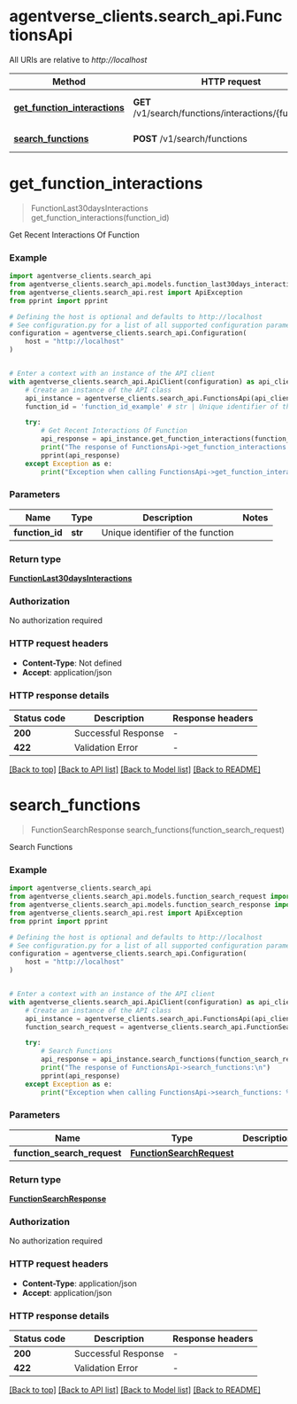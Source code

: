 # agentverse_clients.search_api.FunctionsApi

All URIs are relative to *http://localhost*

Method | HTTP request | Description
------------- | ------------- | -------------
[**get_function_interactions**](FunctionsApi.md#get_function_interactions) | **GET** /v1/search/functions/interactions/{function_id} | Get Recent Interactions Of Function
[**search_functions**](FunctionsApi.md#search_functions) | **POST** /v1/search/functions | Search Functions


# **get_function_interactions**
> FunctionLast30daysInteractions get_function_interactions(function_id)

Get Recent Interactions Of Function

### Example


```python
import agentverse_clients.search_api
from agentverse_clients.search_api.models.function_last30days_interactions import FunctionLast30daysInteractions
from agentverse_clients.search_api.rest import ApiException
from pprint import pprint

# Defining the host is optional and defaults to http://localhost
# See configuration.py for a list of all supported configuration parameters.
configuration = agentverse_clients.search_api.Configuration(
    host = "http://localhost"
)


# Enter a context with an instance of the API client
with agentverse_clients.search_api.ApiClient(configuration) as api_client:
    # Create an instance of the API class
    api_instance = agentverse_clients.search_api.FunctionsApi(api_client)
    function_id = 'function_id_example' # str | Unique identifier of the function

    try:
        # Get Recent Interactions Of Function
        api_response = api_instance.get_function_interactions(function_id)
        print("The response of FunctionsApi->get_function_interactions:\n")
        pprint(api_response)
    except Exception as e:
        print("Exception when calling FunctionsApi->get_function_interactions: %s\n" % e)
```



### Parameters


Name | Type | Description  | Notes
------------- | ------------- | ------------- | -------------
 **function_id** | **str**| Unique identifier of the function | 

### Return type

[**FunctionLast30daysInteractions**](FunctionLast30daysInteractions.md)

### Authorization

No authorization required

### HTTP request headers

 - **Content-Type**: Not defined
 - **Accept**: application/json

### HTTP response details

| Status code | Description | Response headers |
|-------------|-------------|------------------|
**200** | Successful Response |  -  |
**422** | Validation Error |  -  |

[[Back to top]](#) [[Back to API list]](../README.md#documentation-for-api-endpoints) [[Back to Model list]](../README.md#documentation-for-models) [[Back to README]](../README.md)

# **search_functions**
> FunctionSearchResponse search_functions(function_search_request)

Search Functions

### Example


```python
import agentverse_clients.search_api
from agentverse_clients.search_api.models.function_search_request import FunctionSearchRequest
from agentverse_clients.search_api.models.function_search_response import FunctionSearchResponse
from agentverse_clients.search_api.rest import ApiException
from pprint import pprint

# Defining the host is optional and defaults to http://localhost
# See configuration.py for a list of all supported configuration parameters.
configuration = agentverse_clients.search_api.Configuration(
    host = "http://localhost"
)


# Enter a context with an instance of the API client
with agentverse_clients.search_api.ApiClient(configuration) as api_client:
    # Create an instance of the API class
    api_instance = agentverse_clients.search_api.FunctionsApi(api_client)
    function_search_request = agentverse_clients.search_api.FunctionSearchRequest() # FunctionSearchRequest | 

    try:
        # Search Functions
        api_response = api_instance.search_functions(function_search_request)
        print("The response of FunctionsApi->search_functions:\n")
        pprint(api_response)
    except Exception as e:
        print("Exception when calling FunctionsApi->search_functions: %s\n" % e)
```



### Parameters


Name | Type | Description  | Notes
------------- | ------------- | ------------- | -------------
 **function_search_request** | [**FunctionSearchRequest**](FunctionSearchRequest.md)|  | 

### Return type

[**FunctionSearchResponse**](FunctionSearchResponse.md)

### Authorization

No authorization required

### HTTP request headers

 - **Content-Type**: application/json
 - **Accept**: application/json

### HTTP response details

| Status code | Description | Response headers |
|-------------|-------------|------------------|
**200** | Successful Response |  -  |
**422** | Validation Error |  -  |

[[Back to top]](#) [[Back to API list]](../README.md#documentation-for-api-endpoints) [[Back to Model list]](../README.md#documentation-for-models) [[Back to README]](../README.md)

